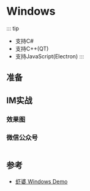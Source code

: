 # Windows

::: tip

- 支持C#
- 支持C++(QT)
- 支持JavaScript(Electron)
:::

## 准备

## IM实战

### 效果图

<!-- TODO: 增加c/c++/c#/objective-c sdk -->

### 微信公众号

<img :src="$withBase('/image/qrcode_xiaperio_430.jpg')" style="width:250px;"/>

## 参考

- [虾婆 Windows Demo](https://github.com/xiaper/pc)
